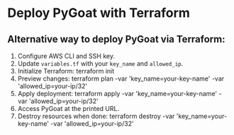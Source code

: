# Deploy PyGoat with Terraform

## Alternative way to deploy PyGoat via Terraform:

1. Configure AWS CLI and SSH key.
2. Update `variables.tf` with your `key_name` and `allowed_ip`.
3. Initialize Terraform:
   terraform init
4. Preview changes:
   terraform plan -var 'key_name=your-key-name' -var 'allowed_ip=your-ip/32'
5. Apply deployment:
   terraform apply -var 'key_name=your-key-name' -var 'allowed_ip=your-ip/32'
6. Access PyGoat at the printed URL.
7. Destroy resources when done:
   terraform destroy -var 'key_name=your-key-name' -var 'allowed_ip=your-ip/32'

